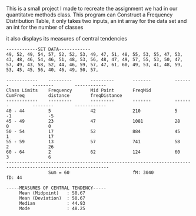 
This is a small project I made to recreate the assignment we had in our quantitatve methods class. This program can Construct a Frequency Distribution Table, it only takes two inputs, an int array for the data set and an int for the number of classes

it also displays its measures of central tendencies

```
------------SET DATA------------
49, 52, 49, 54, 57, 52, 52, 53, 49, 47, 51, 48, 55, 53, 55, 47, 53, 43, 48, 46, 54, 46, 51, 48, 53, 56, 48, 47, 49, 57, 55, 53, 50, 47, 57, 49, 43, 58, 52, 44, 46, 59, 57, 47, 61, 60, 49, 53, 41, 48, 59, 53, 45, 45, 56, 40, 46, 49, 50, 57, 

------------    ---------       ---------       -------         -------         --------        ------------   
Class Limits    Frequency       Mid Point       FreqMid         CumFreq         distance        freqDistance   
------------    ---------       ---------       -------         -------         --------        ------------   
40 - 44         5               42              210             5               -1              -5
45 - 49         23              47              1081            28              0               0
50 - 54         17              52              884             45              1               17
55 - 59         13              57              741             58              2               26
60 - 64         2               62              124             60              3               6
-------------------------------------------------------------------------------------------------------------  
                Sum = 60                        fM: 3040                                        fD: 44

-----MEASURES OF CENTRAL TENDENCY-----
     Mean (Midpoint)   : 50.67 
     Mean (Deviation)  : 50.67 
     Median            : 44.93 
     Mode              : 48.25 

```
